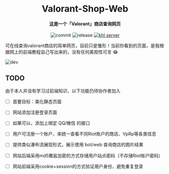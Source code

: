 <h1 align="center">Valorant-Shop-Web</h1>

<h4 align="center">这是一个「Valorant」商店查询网页</h4>

<div align="center">

![commit](https://img.shields.io/github/last-commit/musnows/Valorant-Shop-Web) ![release](https://img.shields.io/github/v/release/musnows/Valorant-Shop-Web)
[![khl server](https://www.kaiheila.cn/api/v3/badge/guild?guild_id=3986996654014459&style=0)](https://kook.top/gpbTwZ)

</div>


可在线查询valorant商店的简单网页，目前只是雏形！当前你看到的页面，是我根据网上的前端教程自己写出来的，没有任何美观性可言 😂

![dev](https://img1.musnow.top/i/23/02/63f4c8cc0c944.png)


## TODO

由于本人并没有学习过前端知识，以下功能仍待协作者加入

- [ ] 首要目标：美化静态页面
- [ ] 网站添加注册登录页面
- [ ] 如果可以，添加上绑定 QQ/微信 的接口
- [ ] 用户可注册一个账户，来统一查看不同Riot账户的商店、VpRp等各类信息
- [ ] 提供类似瀑布流展现形式，展示使用 bot/web 查询商店的图片结果
- [ ] 网站后端采用md5撒盐加密的方式存储用户站点密码（不存储Riot账户密码）
- [ ] 网站前端采用cookie+session的方式验证用户身份，避免重复登录


